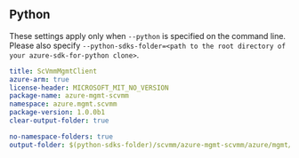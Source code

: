 ## Python

These settings apply only when `--python` is specified on the command line.
Please also specify `--python-sdks-folder=<path to the root directory of your azure-sdk-for-python clone>`.

```yaml $(python)
title: ScVmmMgmtClient
azure-arm: true
license-header: MICROSOFT_MIT_NO_VERSION
package-name: azure-mgmt-scvmm
namespace: azure.mgmt.scvmm
package-version: 1.0.0b1
clear-output-folder: true
```

```yaml $(python)
no-namespace-folders: true
output-folder: $(python-sdks-folder)/scvmm/azure-mgmt-scvmm/azure/mgmt/scvmm
```
